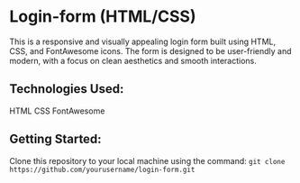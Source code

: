 # Login-form (HTML/CSS)
This is a responsive and visually appealing login form built using HTML, CSS, and FontAwesome icons. The form is designed to be user-friendly and modern, with a focus on clean aesthetics and smooth interactions.

## Technologies Used:
HTML
CSS
FontAwesome

## Getting Started:
Clone this repository to your local machine using the command:
```git clone https://github.com/yourusername/login-form.git```
